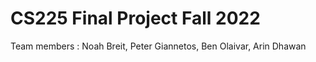 # CS225 Final Project Fall 2022
 Team members : Noah Breit, Peter Giannetos, Ben Olaivar, Arin Dhawan
 
 
